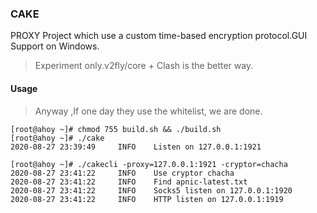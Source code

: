 ### CAKE

PROXY Project which use a custom time-based encryption protocol.GUI Support on Windows.

> Experiment only.v2fly/core + Clash is the better way.

#### Usage

> Anyway ,If one day they use the whitelist, we are done.

```
[root@ahoy ~]# chmod 755 build.sh && ./build.sh
[root@ahoy ~]# ./cake
2020-08-27 23:39:49     INFO    Listen on 127.0.0.1:1921

[root@ahoy ~]# ./cakecli -proxy=127.0.0.1:1921 -cryptor=chacha
2020-08-27 23:41:22     INFO    Use cryptor chacha
2020-08-27 23:41:22     INFO    Find apnic-latest.txt
2020-08-27 23:41:22     INFO    Socks5 listen on 127.0.0.1:1920
2020-08-27 23:41:22     INFO    HTTP listen on 127.0.0.1:1919
```
